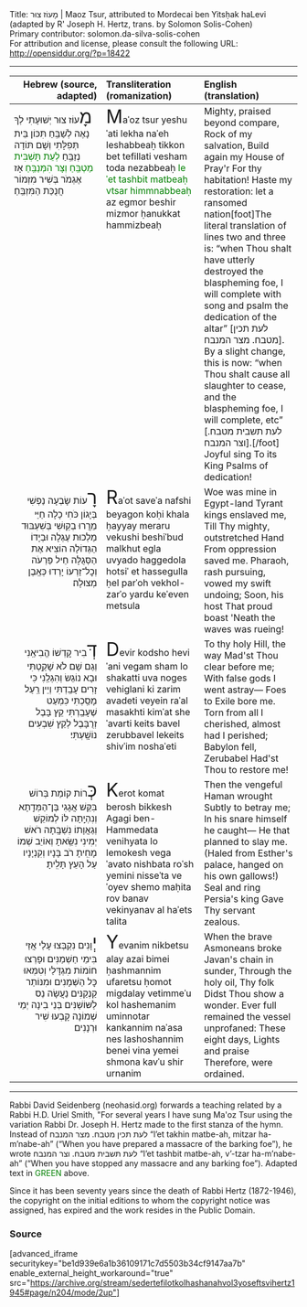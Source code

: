 <html>
<head></head>
<body>
Title: מָעוֹז צוּר | Maoz Tsur, attributed to Mordecai ben Yitsḥak haLevi (adapted by R' Joseph H. Hertz, trans. by Solomon Solis-Cohen)<br />
Primary contributor: solomon.da-silva-solis-cohen<br />
For attribution and license, please consult the following URL: <a href="http://opensiddur.org/?p=18422">http://opensiddur.org/?p=18422</a>
<p />
<hr />

<table style="margin-left: auto;margin-right: auto;" class="draggable">
<thead><tr><th id="x" style="text-align: right;">Hebrew (source, adapted)</th><th style="text-align: left;">Transliteration (romanization)</th><th style="text-align: left;">English (translation)</th></tr></thead>
<tbody>
<tr>
<td style="vertical-align:top;" width="31%">
<div class="liturgy"><span lang="he">
<span style="font-size: xx-large;">מָ</span>עוֹז צוּר יְשׁוּעָתִי 
לְךָ נָאֶה לְשַׁבֵּֽחַ
תִּכּוֹן בֵּית תְּפִלָּתִי 
וְשָׁם תּוֹדָה נְזַבֵּֽחַ
<span style="color:green;">לְעֵת תָּשְׁבִּית מַטְבֵּֽחַ 
וְצָּר הִמְּנַבֵּֽחַ</span>
אָז אֶגְמֹר 
בְּשִׁיר מִזְמוֹר 
חֲנֻכַּת הַמִּזְבֵּֽחַ׃
</span></div>
</td>

<td style="vertical-align:top;" width="33%">
<div class="english">
<span style="font-size: xx-large;">M</span>aˈoz tsur yeshuˈati
lekha naˈeh leshabbeaḥ
tikkon bet tefillati
vesham toda nezabbeaḥ
<span style="color:green;">leˈet tashbit matbeaḥ
vtsar himmnabbeaḥ</span>
az egmor
beshir mizmor
ḥanukkat hammizbeaḥ
 </span></div>
</td>

<td style="vertical-align:top;" width="33%">
<div class="english">
<span style="font-size: xx-large;"> </span>Mighty, praised beyond compare,
Rock of my salvation,
Build again my House of Pray'r 
For thy habitation!
Haste my restoration: 
let a ransomed nation[foot]The literal translation of lines two and three is: “when Thou shalt have utterly destroyed the blaspheming foe, I will complete with song and psalm the dedication of the altar” [לעת תכין מטבח. מצר המנבח]. By a slight change, this is now: “when Thou shalt cause all slaughter to cease, and the blaspheming foe, I will complete, etc” [לעת תשבית מטבח. וצר המנבח].[/foot]&nbsp;
Joyful sing 
To its King
Psalms of dedication!
</div>
</td></tr>


<tr><td style="vertical-align:top;" width="31%">
<div class="liturgy" style="text-align: right;"><span lang="he">
<span style="font-size: xx-large;">רָ</span>עוֹת שָׂבְעָה נַפְשִׁי 
בְּיָגוֹן כֹּחִי כָלָה
חַיַּי מֵרֲרוּ בְקֽוּשִׁי 
בְּשִׁעְבּוּד מַלְכוּת עֶגְלָה
וּבְיָדוֹ הַגְּדוֹלָה 
הוֹצִיא אֶת הַסְּגֻלָּה
חֵיל פַּרְעֹה 
וְכׇל־זַרְעוֹ 
יָרְדוּ כְּאֶֽבֶן מְצוּלָה׃
</span></div>
</td>

<td style="vertical-align:top;" width="33%">
<div class="english">
<span style="font-size: xx-large;">R</span>aˈot saveˈa nafshi
beyagon koḥi khala
ḥayyay meraru vekushi
beshiˈbud malkhut egla
uvyado haggedola
hotsiˈ et hassegulla
ḥel parˈoh
vekhol-zarˈo
yardu keˈeven metsula
 </span></div>
</td>

<td style="vertical-align:top;" width="33%">
<div class="english">
<span style="font-size: xx-large;"> </span>Woe was mine in Egypt-land 
Tyrant kings enslaved me,
Till Thy mighty, outstretched Hand 
From oppression saved me.
Pharaoh, rash pursuing, 
vowed my swift undoing;
Soon, his host 
That proud boast
'Neath the waves was rueing!
</div>
</td></tr>


<tr><td style="vertical-align:top;" width="31%">
<div class="liturgy" style="text-align: right;"><span lang="he">
<span style="font-size: xx-large;">דְּ</span>בִיר קׇדְשׁוֹ הֱבִיאַֽנִי 
וְגַם שָׁם לֹא שָׁקַֽטְתִּי
וּבָא נוֹגֵשׂ וְהִגְלַֽנִי 
כִּי זָרִים עָבַֽדְתִּי
וְיֵין רַֽעַל מָסַֽכְתִּי 
כִּמְעַט שֶׁעָבַֽרְתִּי
קֵץ בָּבֶל 
זְרֻבָּבֶל 
לְקֵץ שִׁבְעִים נוֹשָֽׁעְתִּי׃
</span></div>
</td>

<td style="vertical-align:top;" width="33%">
<div class="english">
<span style="font-size: xx-large;">D</span>evir kodsho heviˈani
vegam sham lo shakatti
uva noges vehiglani
ki zarim avadeti
veyein raˈal masakhti
kimˈat sheˈavarti
keits bavel
zerubbavel
lekeits shivˈim noshaˈeti
</div>
</td>

<td style="vertical-align:top;" width="33%">
<div class="english">
<span style="font-size: xx-large;"> </span>To thy holy Hill, the way 
Mad'st Thou clear before me;
With false gods I went astray—
Foes to Exile bore me.
Torn from all I cherished, 
almost had I perished;
Babylon fell,
Zerubabel
Had'st Thou to restore me!
</div>
</td></tr>


<tr><td style="vertical-align:top;" width="31%">
<div class="liturgy" style="text-align: right;"><span lang="he">
<span style="font-size: xx-large;">כְּ</span>רוֹת קוֹמַת בְּרוֹשׁ בִּקֵּשׁ 
אֲגָגִי בֶּן־הַמְּדָֽתָא
וְנִהְיָֽתָה לּוֹ לְמוֹקֵשׁ 
וְגַאֲוָתוֹ נִשְׁבָּֽתָה
רֹאשׁ יְמִינִי נִשֵּֽׂאתָ 
וְאוֹיֵב שְׁמוֹ מָחִֽיתָ
רֹב בָּנָיו 
וְקִנְיָנָיו 
עַל הָעֵץ תָּלִֽיתָ׃
  </span></div>
</td>

<td style="vertical-align:top;" width="33%">
<div class="english">
<span style="font-size: xx-large;">K</span>erot komat berosh bikkesh
Agagi ben-Hammedata
venihyata lo lemokesh
vegaˈavato nishbata
roˈsh yemini nisseˈta
veˈoyev shemo maḥita
rov banav
vekinyanav
al haˈets talita
</div>
</td>

<td style="vertical-align:top;" width="33%">
<div class="english">
<span style="font-size: xx-large;"> </span>Then the vengeful Haman wrought 
Subtly to betray me;
In his snare himself he caught—
He that planned to slay me.
(Haled from Esther's palace, 
hanged on his own gallows!) 
Seal and ring 
Persia's king
Gave Thy servant zealous.
</div>
</td></tr>


<tr><td style="vertical-align:top;" width="31%">
<div class="liturgy" style="text-align: right;"><span lang="he">
<span style="font-size: xx-large;">יְ</span>וָנִים נִקְבְּצוּ עָלַי 
אֲזַי בִּימֵי חַשְׁמַנִּים
וּפָרְצוּ חוֹמוֹת מִגְדָּלַי 
וְטִמְּאוּ כׇּל הַשְּׁמָנִים
וּמִנּוֹתַר קַנְקַנִּים 
נַעֲשָׂה נֵס לַשּׁוֹשַׁנִּים
בְּנֵי בִינָה 
יְמֵי שְׁמוֹנָה 
קָבְעוּ שִׁיר וּרְנָנִים׃
</span></div>
</td>

<td style="vertical-align:top;" width="33%">
<div class="english">
<span style="font-size: xx-large;">Y</span>evanim nikbetsu alay
azai bimei ḥashmannim
ufaretsu ḥomot migdalay
vetimmeˈu kol hashemanim
uminnotar kankannim
naˈasa nes lashoshannim
benei vina
yemei shmona
kavˈu shir urnanim
</div>
</td>

<td style="vertical-align:top;" width="33%">
<div class="english">
<span style="font-size: xx-large;"> </span>When the brave Asmoneans broke 
Javan's chain in sunder,
Through the holy oil, Thy folk 
Didst Thou show a wonder.
Ever full remained 
the vessel unprofaned: 
These eight days,
Lights and praise 
Therefore, were ordained.
</div>
</td></tr></tbody></table>

<hr />

Rabbi David Seidenberg (neohasid.org) forwards a teaching related by a Rabbi H.D. Uriel Smith, "For several years I have sung Ma'oz Tsur using the variation Rabbi Dr. Joseph H. Hertz made to the first stanza of the hymn. Instead of לעת תכין מטבח. מצר המנבח “l’et takhin matbe-ah, mitzar ha-m’nabe-ah” (“When you have prepared a massacre of the barking foe”), he wrote לעת תשבית מטבח. וצר המנבח “l’et tashbit matbe-ah, v’-tzar ha-m’nabe-ah” (“When you have stopped any massacre and any barking foe”). Adapted text in <span style="color:green;">GREEN</span> above.

Since it has been seventy years since the death of Rabbi Hertz (1872-1946), the copyright on the initial editions to whom the copyright notice was assigned, has expired and the work resides in the Public Domain.

<h3>Source</h3>

[advanced_iframe securitykey="be1d939e6a1b36109171c7d5503b34cf9147aa7b" enable_external_height_workaround="true" src="https://archive.org/stream/sedertefilotkolhashanahvol3yoseftsvihertz1945#page/n204/mode/2up"]

</body>
</html>